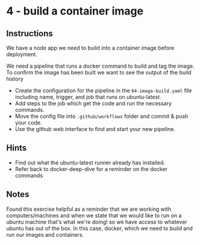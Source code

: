# 4 - build a container image

## Instructions
We have a node app we need to build into a container image before deployment.

We need a pipeline that runs a docker command to build and tag the image. To confirm the image has been built we want to see the output of the build history

- Create the configuration for the pipeline in the `04-image-build.yaml` file including name, trigger, and job that runs on ubuntu-latest.
- Add steps to the job which get the code and run the necessary commands.
- Move the config file into `.github/workflows` folder and commit & push your code.
- Use the github web interface to find and start your new pipeline.

## Hints
- Find out what the ubuntu-latest runner already has installed.
- Refer back to docker-deep-dive for a reminder on the docker commands

## Notes

Found this exercise helpful as a reminder that we are working with computers/machines and when we state that we would like to run on a ubuntu machine that's what we're doing! so we have access to whatever ubuntu has out of the box. In this case, docker, which we need to build and run our images and containers.

